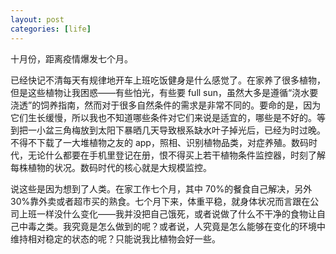 ```yaml
---
layout: post
categories: [life]
---
```


十月份，距离疫情爆发七个月。

已经快记不清每天有规律地开车上班吃饭健身是什么感觉了。在家养了很多植物，但是这些植物让我困惑——有些怕光，有些要 full sun，虽然大多是遵循“浇水要浇透”的饲养指南，然而对于很多自然条件的需求是非常不同的。要命的是，因为它们生长缓慢，所以我也不知道哪些条件对它们来说是适宜的，哪些是不好的。等到把一小盆三角梅放到太阳下暴晒几天导致根系缺水叶子掉光后，已经为时过晚。不得不下载了一大堆植物之友的 app，照相、识别植物品类，对症养殖。数码时代，无论什么都要在手机里登记在册，恨不得买上若干植物条件监控器，时刻了解每株植物的状况。数码时代的核心就是大规模监控。

说这些是因为想到了人类。在家工作七个月，其中 70%的餐食自己解决，另外 30%靠外卖或者超市买的熟食。七个月下来，体重平稳，就身体状况而言跟在公司上班一样没什么变化——我并没把自己饿死，或者说做了什么不干净的食物让自己中毒之类。我究竟是怎么做到的呢？或者说，人究竟是怎么能够在变化的环境中维持相对稳定的状态的呢？只能说我比植物会好一些。
